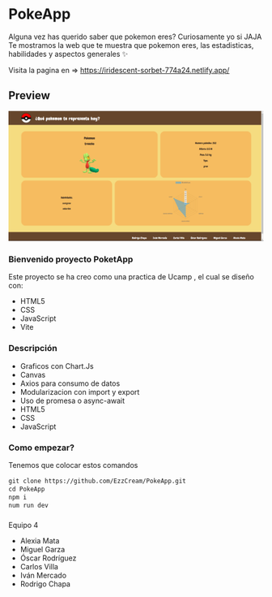 # PokeApp
Alguna vez has querido saber que pokemon eres? Curiosamente yo si JAJA
Te mostramos la web que te muestra que pokemon eres, las estadisticas, habilidades y aspectos generales ✨ 

Visita la pagina en => https://iridescent-sorbet-774a24.netlify.app/

## Preview 
![](./assets/images/preview.png)
### Bienvenido proyecto PoketApp 
Este proyecto se ha creo como una practica de Ucamp , el cual se diseño con:

- HTML5
- CSS
- JavaScript 
- Vite

### Descripción 
- Graficos con Chart.Js
- Canvas
- Axios para consumo de datos 
- Modularizacion con import y export
- Uso de promesa o async-await
- HTML5
- CSS
- JavaScript


### Como empezar?

Tenemos que colocar estos comandos
```
git clone https://github.com/EzzCream/PokeApp.git
cd PokeApp
npm i
num run dev
```

### 
Equipo 4
- Alexia Mata
- Miguel Garza
- Óscar Rodríguez
- Carlos Villa
- Iván Mercado
- Rodrigo Chapa
